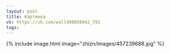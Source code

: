 ```yaml
---
layout: post
title: Картинка
vk: https://vk.com/wall498858042_791
tags:
---
```

{% include image.html image="zhizn/images/457239688.jpg" %}